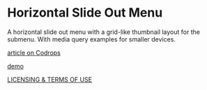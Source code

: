 
Horizontal Slide Out Menu
=========

A horizontal slide out menu with a grid-like thumbnail layout for the submenu. With media query examples for smaller devices. 

[article on Codrops](http://tympanus.net/codrops/?p=15092)

[demo](http://tympanus.net/Blueprints/HorizontalSlideOutMenu/)

[LICENSING & TERMS OF USE](http://tympanus.net/codrops/licensing/)